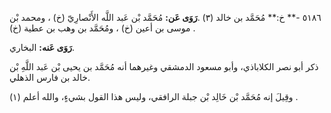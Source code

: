 ٥١٨٦ -** خ:** مُحَمَّد بن خالد (٣) .**رَوَى عَن:** مُحَمَّد بْن عَبد اللَّه الأَنْصارِيّ (خ) ، ومحمد بْن موسى بن أعين (خ) ، ومُحَمَّد بن وهب بن عطية (خ) .

**رَوَى عَنه:** البخاري.

ذكر أبو نصر الكلاباذي، وأبو مسعود الدمشقي وغيرهما أنه مُحَمَّد بن يحيى بْن عَبد اللَّهِ بْن خالد بن فارس الذهلي.

وقِيلَ إنه مُحَمَّد بْن خَالِد بْن جبلة الرافقي، وليس هذا القول بشيءٍ، والله أعلم (١) .